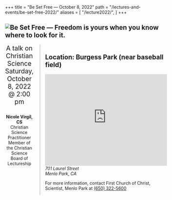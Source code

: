 +++
title = "Be Set Free — October 8, 2022"
path = "/lectures-and-events/be-set-free-2022/"
aliases = [
  "/lecture2022/",
]
+++

<section>

<h1><img alt="Be Set Free — Freedom is yours when you know where to look for it." src="/media/lecture2022/banner.png" class="home-image"></h1>

<div class="columns">

<div>

<div style="font-size: 1.5em; text-align: center">
A talk on Christian Science<br>
<time datetime="2021-10-02T14:00:00.000-0700">Saturday, October 8, 2022 @ 2:00 pm</time>
</div>

<div style="text-align: center">

<img alt="" src="/media/lecture2022/nicolevirgil.jpg" style="padding-top: 1em">

**Nicole Virgil, CS**  
Christian Science Practitioner  
Member of the Christian Science Board of Lectureship

</div>

</div>

<div style="border-left: 1px solid #a0a0a0; padding-left: 1rem">

## Location: Burgess Park (near baseball field)

<iframe src="https://www.google.com/maps/embed?pb=!1m18!1m12!1m3!1d3167.3557497335196!2d-122.17905548469156!3d37.452321579819355!2m3!1f0!2f0!3f0!3m2!1i1024!2i768!4f13.1!3m3!1m2!1s0x808fa4b2e01c670d%3A0xd889972078052ca5!2sBurgess%20Park!5e0!3m2!1sen!2sus!4v1631846706773!5m2!1sen!2sus" width="400" height="300" style="border:0;" allowfullscreen="" loading="lazy"></iframe>

<address>701 Laurel Street<br>Menlo Park, CA</address>

For more information, contact First Church of Christ, Scientist, Menlo Park at
<a href="tel:+16503225600">(650) 322-5600</a>

</div>

</div>

</section>
